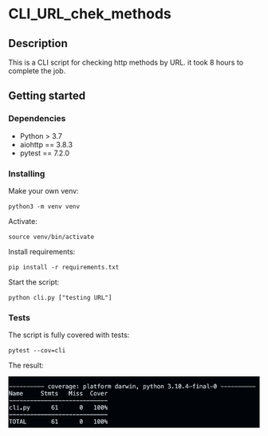 # CLI_URL_chek_methods

## Description

This is a CLI script for checking http methods by URL. it took 8 hours to complete the job.


## Getting started

### Dependencies

* Python > 3.7
* aiohttp == 3.8.3
* pytest == 7.2.0

### Installing

Make your own venv:

```
python3 -m venv venv
```

Activate:

```
source venv/bin/activate
```

Install requirements:

```
pip install -r requirements.txt
```

Start the script:

```
python cli.py ["testing URL"]
```

### Tests

The script is fully covered with tests:

```
pytest --cov=cli
```

The result:

![Alt text](coverage.png?raw=true "Coverage")
